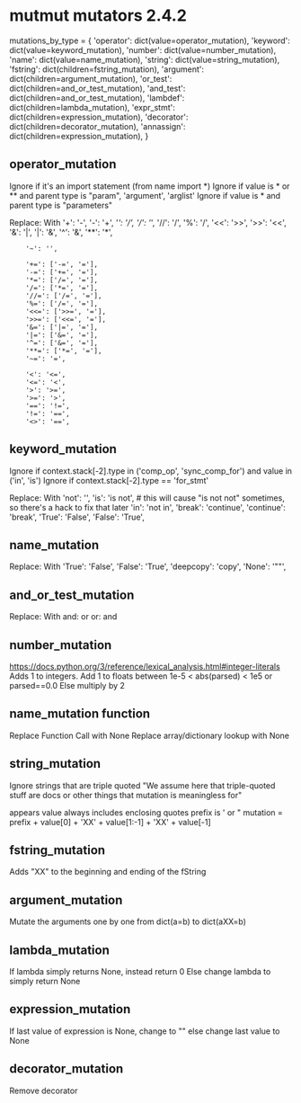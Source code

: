 # mutmut mutators 2.4.2

mutations_by_type = {
    'operator': dict(value=operator_mutation),
    'keyword': dict(value=keyword_mutation),
    'number': dict(value=number_mutation),
    'name': dict(value=name_mutation),
    'string': dict(value=string_mutation),
    'fstring': dict(children=fstring_mutation),
    'argument': dict(children=argument_mutation),
    'or_test': dict(children=and_or_test_mutation),
    'and_test': dict(children=and_or_test_mutation),
    'lambdef': dict(children=lambda_mutation),
    'expr_stmt': dict(children=expression_mutation),
    'decorator': dict(children=decorator_mutation),
    'annassign': dict(children=expression_mutation),
}

## operator_mutation
Ignore if it's an import statement (from name import *)
Ignore if value is * or ** and parent type is "param", 'argument', 'arglist'
Ignore if value is * and parent type is "parameters"

Replace: With
        '+': '-',
        '-': '+',
        '*': '/',
        '/': '*',
        '//': '/',
        '%': '/',
        '<<': '>>',
        '>>': '<<',
        '&': '|',
        '|': '&',
        '^': '&',
        '**': '*',

        '~': '',

        '+=': ['-=', '='],
        '-=': ['+=', '='],
        '*=': ['/=', '='],
        '/=': ['*=', '='],
        '//=': ['/=', '='],
        '%=': ['/=', '='],
        '<<=': ['>>=', '='],
        '>>=': ['<<=', '='],
        '&=': ['|=', '='],
        '|=': ['&=', '='],
        '^=': ['&=', '='],
        '**=': ['*=', '='],
        '~=': '=',

        '<': '<=',
        '<=': '<',
        '>': '>=',
        '>=': '>',
        '==': '!=',
        '!=': '==',
        '<>': '==',

## keyword_mutation
Ignore if context.stack[-2].type in ('comp_op', 'sync_comp_for') and value in ('in', 'is')
Ignore if context.stack[-2].type == 'for_stmt'

Replace: With
        'not': '',
        'is': 'is not',  # this will cause "is not not" sometimes, so there's a hack to fix that later
        'in': 'not in',
        'break': 'continue',
        'continue': 'break',
        'True': 'False',
        'False': 'True',

## name_mutation
Replace: With
        'True': 'False',
        'False': 'True',
        'deepcopy': 'copy',
        'None': '""',

## and_or_test_mutation
Replace: With
and: or
or: and


## number_mutation
https://docs.python.org/3/reference/lexical_analysis.html#integer-literals
Adds 1 to integers. 
Add 1 to floats between 1e-5 < abs(parsed) < 1e5 or parsed==0.0
    Else multiply by 2

## name_mutation function
Replace Function Call with None
Replace array/dictionary lookup with None

## string_mutation
Ignore strings that are triple quoted 
"We assume here that triple-quoted stuff are docs or other things that mutation is meaningless for"

appears value always includes enclosing quotes
prefix is ' or "
mutation = prefix + value[0] + 'XX' + value[1:-1] + 'XX' + value[-1]

## fstring_mutation
Adds "XX" to the beginning and ending of the fString


## argument_mutation
Mutate the arguments one by one from dict(a=b) to dict(aXX=b)

## lambda_mutation
If lambda simply returns None, instead return 0
Else change lambda to simply return None

## expression_mutation
If last value of expression is None, change to ""
else change last value to None

## decorator_mutation
Remove decorator

